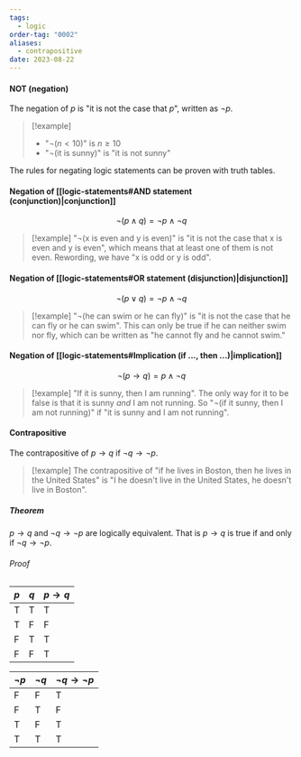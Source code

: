 ```yaml
---
tags:
  - logic
order-tag: "0002"
aliases:
  - contrapositive
date: 2023-08-22
---
```

#### NOT (negation)
The negation of $p$ is "it is not the case that $p$", written as $\neg p$.

>[!example]
>- "$\neg(n<10)$" is $n\geq 10$
>- "$\neg$(it is sunny)" is "it is not sunny"

The rules for negating logic statements can be proven with truth tables.


#### Negation of [[logic-statements#AND statement (conjunction)|conjunction]]

$$
\neg(p\land q)=\neg p\land\neg q
$$

>[!example]
>"$\neg$(x is even and y is even)" is "it is not the case that x is even and y is even", which means that at least one of them is not even. Rewording, we have "x is odd or y is odd".


#### Negation of [[logic-statements#OR statement (disjunction)|disjunction]]

$$
\neg(p\lor q)=\neg p \land \neg q
$$

>[!example]
>"$\neg$(he can swim or he can fly)" is "it is not the case that he can fly or he can swim". This can only be true if he can neither swim nor fly, which can be written as "he cannot fly and he cannot swim."


#### Negation of [[logic-statements#Implication (if ..., then ...)|implication]]

$$
\neg(p\to q)=p\land \neg q
$$

>[!example]
>"If it is sunny, then I am running". The only way for it to be false is that it is sunny *and* I am not running. So "$\neg$(if it sunny, then I am not running)" if "it is sunny and I am not running".


#### Contrapositive
The contrapositive of $p\to q$ if $\neg q\to\neg p$.

>[!example]
>The contrapositive of "if he lives in Boston, then he lives in the United States" is "I he doesn't live in the United States, he doesn't live in Boston".

##### Theorem
$p\to q$ and $\neg q\to\neg p$ are logically equivalent. 
That is $p\to q$ is true if and only if $\neg q\to\neg p$.
###### Proof
| $p$ | $q$ | $p\to q$ |
| --- | --- | -------- |
| T   | T   | T        |
| T   | F   | F        |
| F   | T   | T        |
| F   | F   | T        |

| $\neg p$ | $\neg q$ | $\neg q\to\neg p$ |
| -------- | -------- | ----------------- |
| F        | F        | T                 |
| F        | T        | F                 |
| T        | F        | T                 |
| T        | T        | T                  |


